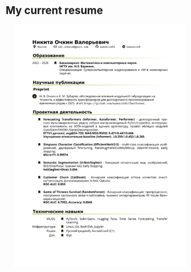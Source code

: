 # My current resume
<p align="center">
    <img src=".\Resume.png" height = "650" alt="" align=center />
</p>
